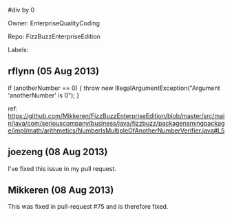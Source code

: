 #div by 0

Owner: EnterpriseQualityCoding

Repo: FizzBuzzEnterpriseEdition

Labels: 

## rflynn (05 Aug 2013)

if (anotherNumber == 0) {
    throw new IllegalArgumentException("Argument 'anotherNumber' is 0");
}

ref: https://github.com/Mikkeren/FizzBuzzEnterpriseEdition/blob/master/src/main/java/com/seriouscompany/business/java/fizzbuzz/packagenamingpackage/impl/math/arithmetics/NumberIsMultipleOfAnotherNumberVerifier.java#L5 


## joezeng (08 Aug 2013)

I've fixed this issue in my pull request.


## Mikkeren (08 Aug 2013)

This was fixed in pull-request #75 and is therefore fixed.


